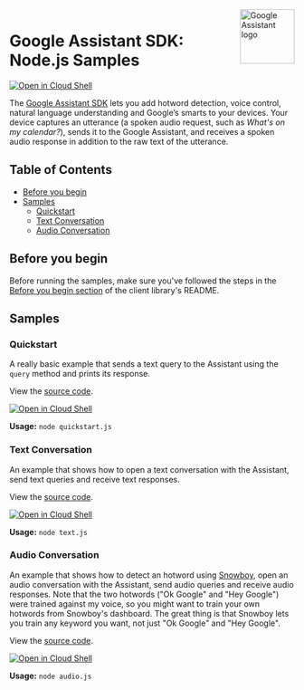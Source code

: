 <img src="https://upload.wikimedia.org/wikipedia/commons/c/cb/Google_Assistant_logo.svg" alt="Google Assistant logo" title="Google Assistant" align="right" height="96" width="96"/>

# Google Assistant SDK: Node.js Samples

[![Open in Cloud Shell][shell_img]][shell_link]

The [Google Assistant SDK](https://developers.google.com/assistant/sdk/) lets you add hotword detection, voice 
control, natural language understanding and Google’s smarts to your devices. 
Your device captures an utterance (a spoken audio request, such as 
_What's on my calendar?_), sends it to the Google Assistant, and receives a 
spoken audio response in addition to the raw text of the utterance.

## Table of Contents

* [Before you begin](#before-you-begin)
* [Samples](#samples)
  * [Quickstart](#quickstart)
  * [Text Conversation](#text-conversation)
  * [Audio Conversation](#audio-conversation)

## Before you begin

Before running the samples, make sure you've followed the steps in the
[Before you begin section](../README.md#before-you-begin) of the client
library's README.

## Samples

### Quickstart

A really basic example that sends a text query to the Assistant using the 
`query` method and prints its response.

View the [source code][quickstart_code].

[![Open in Cloud Shell][shell_img]](https://console.cloud.google.com/cloudshell/open?git_repo=https://github.com/Dabolus/nodejs-assistant&page=editor&open_in_editor=samples/quickstart.js,samples/README.md)

__Usage:__ `node quickstart.js`

[quickstart_code]: https://github.com/Dabolus/nodejs-assistant/blob/master/samples/quickstart.js

### Text Conversation

An example that shows how to open a text conversation with the Assistant, send 
text queries and receive text responses.

View the [source code][text_code].

[![Open in Cloud Shell][shell_img]](https://console.cloud.google.com/cloudshell/open?git_repo=https://github.com/Dabolus/nodejs-assistant&page=editor&open_in_editor=samples/text.js,samples/README.md)

__Usage:__ `node text.js`

[text_code]: https://github.com/Dabolus/nodejs-assistant/blob/master/samples/text.js

### Audio Conversation

An example that shows how to detect an hotword using [Snowboy](https://snowboy.kitt.ai/), 
open an audio conversation with the Assistant, send audio queries and receive 
audio responses. Note that the two hotwords ("Ok Google" and "Hey Google") were 
trained against my voice, so you might want to train your own hotwords from 
Snowboy's dashboard. The great thing is that Snowboy lets you train any keyword 
you want, not just "Ok Google" and "Hey Google".

View the [source code][audio_code].

[![Open in Cloud Shell][shell_img]](https://console.cloud.google.com/cloudshell/open?git_repo=https://github.com/Dabolus/nodejs-assistant&page=editor&open_in_editor=samples/audio.js,samples/README.md)

__Usage:__ `node audio.js`

[audio_code]: https://github.com/Dabolus/nodejs-assistant/blob/master/samples/audio.js

[shell_img]: https://gstatic.com/cloudssh/images/open-btn.png
[shell_link]: https://console.cloud.google.com/cloudshell/open?git_repo=https://github.com/Dabolus/nodejs-assistant&page=editor&open_in_editor=samples/README.md
